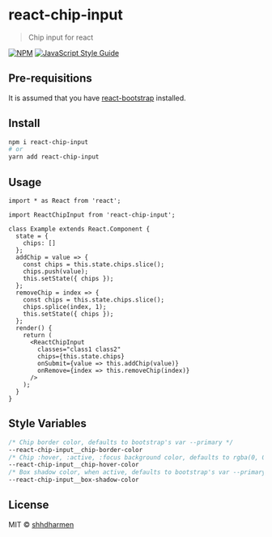 # react-chip-input

> Chip input for react

[![NPM](https://img.shields.io/npm/v/react-chip-input.svg)](https://www.npmjs.com/package/react-chip-input) [![JavaScript Style Guide](https://img.shields.io/badge/code_style-standard-brightgreen.svg)](https://standardjs.com)

## Pre-requisitions

It is assumed that you have [react-bootstrap](https://react-bootstrap.github.io/getting-started/introduction#installation) installed.

## Install

```bash
npm i react-chip-input
# or
yarn add react-chip-input
```

## Usage

```tsx
import * as React from 'react';

import ReactChipInput from 'react-chip-input';

class Example extends React.Component {
  state = {
    chips: []
  };
  addChip = value => {
    const chips = this.state.chips.slice();
    chips.push(value);
    this.setState({ chips });
  };
  removeChip = index => {
    const chips = this.state.chips.slice();
    chips.splice(index, 1);
    this.setState({ chips });
  };
  render() {
    return (
      <ReactChipInput
        classes="class1 class2"
        chips={this.state.chips}
        onSubmit={value => this.addChip(value)}
        onRemove={index => this.removeChip(index)}
      />
    );
  }
}
```

## Style Variables

```css
/* Chip border color, defaults to bootstrap's var --primary */
--react-chip-input__chip-border-color
/* Chip :hover, :active, :focus background color, defaults to rgba(0, 0, 0, 0.05) */
--react-chip-input__chip-hover-color
/* Box shadow color, when active, defaults to bootstrap's var --primary */
--react-chip-input__box-shadow-color
```

## License

MIT © [shhdharmen](https://github.com/shhdharmen)
